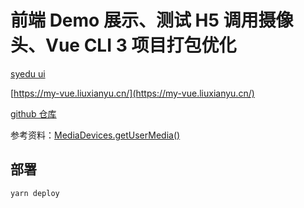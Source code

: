 # 前端 Demo 展示、测试 H5 调用摄像头、Vue CLI 3 项目打包优化

[syedu ui](http://ui.syedu.tech)

[https://my-vue.liuxianyu.cn/](https://my-vue.liuxianyu.cn/)

[github 仓库](https://github.com/liuxy0551/my-vue)

参考资料：[MediaDevices.getUserMedia()](https://developer.mozilla.org/zh-CN/docs/Web/API/MediaDevices/getUserMedia)


## 部署
```
yarn deploy
```

